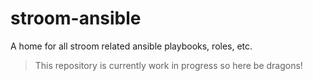 # stroom-ansible

A home for all stroom related ansible playbooks, roles, etc.

> This repository is currently work in progress so here be dragons!
